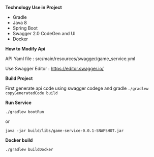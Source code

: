 
**Technology Use in Project**

- Gradle
- Java 8
- Spring Boot
- Swagger 2.0 CodeGen and UI
- Docker

**How to Modify Api**

API Yaml file : src/main/resources/swagger/game_service.yml

Use Swagger Editor : https://editor.swagger.io/

**Build Project**

First generate api code using swagger codege and gradle 
`
./gradlew copyGeneratedCode build
`

**Run Service**

`
./gradlew bootRun
`

or 

`
java -jar build/libs/game-service-0.0.1-SNAPSHOT.jar
`

**Docker build**

`
./gradlew buildDocker
`